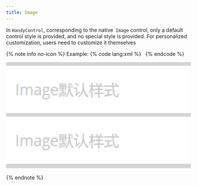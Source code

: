 ```yaml
---
title: Image
---
```


In `HandyControl`, corresponding to the native` Image` control, only a default control style is provided, and no special style is provided. For personalized customization, users need to customize it themselves

{% note info no-icon %}
Example:
{% code lang:xml %}
    <StackPanel Background="LightGray">
        <Image Source="Resources/Images/Image_basestyle.png" Margin="0,10"/>
        <Image Source="Resources/Images/Image_basestyle.png" RenderOptions.BitmapScalingMode="HighQuality" Stretch="Uniform"/>
    </StackPanel>
{% endcode %}

![image.baseStyle](https://raw.githubusercontent.com/HandyOrg/HandyOrgResource/master/HandyControl/Doc/native_controls/image.baseStyle.png)

{% endnote %}